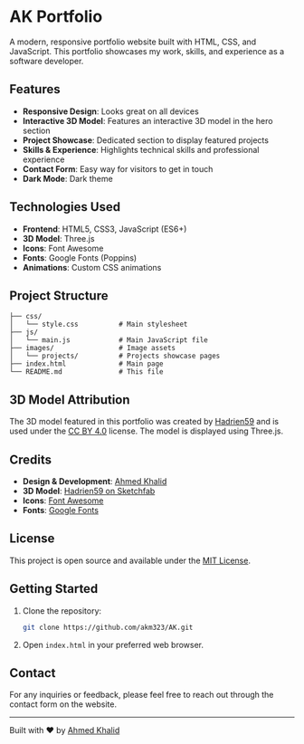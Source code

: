 # AK Portfolio

A modern, responsive portfolio website built with HTML, CSS, and JavaScript. This portfolio showcases my work, skills, and experience as a software developer.

## Features

- **Responsive Design**: Looks great on all devices
- **Interactive 3D Model**: Features an interactive 3D model in the hero section
- **Project Showcase**: Dedicated section to display featured projects
- **Skills & Experience**: Highlights technical skills and professional experience
- **Contact Form**: Easy way for visitors to get in touch
- **Dark Mode**: Dark theme

## Technologies Used

- **Frontend**: HTML5, CSS3, JavaScript (ES6+)
- **3D Model**: Three.js
- **Icons**: Font Awesome
- **Fonts**: Google Fonts (Poppins)
- **Animations**: Custom CSS animations

## Project Structure

```
├── css/
│   └── style.css          # Main stylesheet
├── js/
│   └── main.js            # Main JavaScript file
├── images/                # Image assets
│   └── projects/          # Projects showcase pages
├── index.html             # Main page
└── README.md              # This file
```

## 3D Model Attribution

The 3D model featured in this portfolio was created by [Hadrien59](https://sketchfab.com/Hadrien59) and is used under the [CC BY 4.0](https://creativecommons.org/licenses/by/4.0/) license. The model is displayed using Three.js.

## Credits

- **Design & Development**: [Ahmed Khalid](https://github.com/akm323)
- **3D Model**: [Hadrien59 on Sketchfab](https://sketchfab.com/Hadrien59)
- **Icons**: [Font Awesome](https://fontawesome.com/)
- **Fonts**: [Google Fonts](https://fonts.google.com/)

## License

This project is open source and available under the [MIT License](LICENSE).

## Getting Started

1. Clone the repository:
   ```bash
   git clone https://github.com/akm323/AK.git
   ```

2. Open `index.html` in your preferred web browser.

## Contact

For any inquiries or feedback, please feel free to reach out through the contact form on the website.

---

Built with ❤️ by [Ahmed Khalid](https://github.com/akm323)
